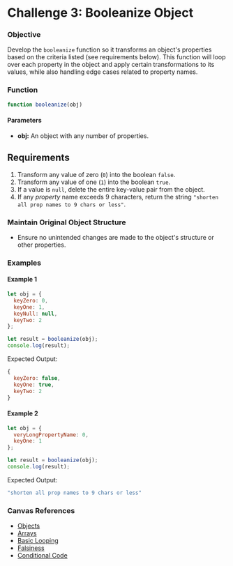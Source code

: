 # Challenge 3: Booleanize Object

### Objective
Develop the `booleanize` function so it transforms an object's properties based on the criteria listed (see requirements below). This function will loop over each property in the object and apply certain transformations to its values, while also handling edge cases related to property names.

### Function
```javascript
function booleanize(obj)
```

#### Parameters
- **obj:** An object with any number of properties.

## Requirements
1. Transform any value of zero (`0`) into the boolean `false`.
2. Transform any value of one (`1`) into the boolean `true`.
3. If a value is `null`, delete the entire key-value pair from the object.
4. If any _property_ name exceeds 9 characters, return the string `"shorten all prop names to 9 chars or less"`.

### Maintain Original Object Structure
- Ensure no unintended changes are made to the object's structure or other properties.

### Examples

#### Example 1
```javascript
let obj = {
  keyZero: 0,
  keyOne: 1,
  keyNull: null,
  keyTwo: 2
};

let result = booleanize(obj);
console.log(result);
```
Expected Output:
```javascript
{
  keyZero: false,
  keyOne: true,
  keyTwo: 2
}
```

#### Example 2
```javascript
let obj = {
  veryLongPropertyName: 0,
  keyOne: 1
};

let result = booleanize(obj);
console.log(result);
```
Expected Output:
```javascript
"shorten all prop names to 9 chars or less"
```

### Canvas References
- [Objects](https://bloomtech.instructure.com/courses/2785/modules/items/690416)
- [Arrays](https://bloomtech.instructure.com/courses/2785/modules/items/690423)
- [Basic Looping](https://bloomtech.instructure.com/courses/2785/modules/items/690435)
- [Falsiness](https://bloomtech.instructure.com/courses/2784/modules/items/690467)
- [Conditional Code](https://bloomtech.instructure.com/courses/2784/modules/items/690479)



